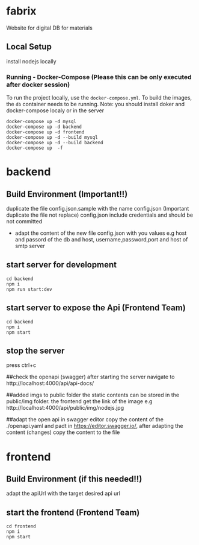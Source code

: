 # fabrix
Website for digital DB for materials

## Local Setup
install nodejs locally

### Running - Docker-Compose (Please this can be only executed after docker session)

To run the project locally, use the `docker-compose.yml`. To build the images, the `db` container needs to be running.
Note: you should install doker and docker-compose localy or in the server
```
docker-compose up -d mysql
docker-compose up -d backend
docker-compose up -d frontend
docker-compose up -d --build mysql
docker-compose up -d --build backend
docker-compose up  -f
```
# backend
## Build Environment (Important!!)
duplicate the file config.json.sample with the name config.json (Important duplicate the file not replace)
config.json include credentials and should be not committed
- adapt the content of the new file config.json with you values e.g host and passord of the db and host, username,password,port and host of smtp server
## start server for development
```
cd backend
npm i 
npm run start:dev
```
## start server to expose the Api (Frontend Team)
```
cd backend
npm i 
npm start
```
## stop the server 
press ctrl+c

##check the openapi (swagger)
after starting the server navigate to http://localhost:4000/api/api-docs/

##added imgs to public folder 
the static contents can be stored in the public/img folder. the frontend get the link of the image
e.g http://localhost:4000/api/public/img/nodejs.jpg

##adapt the open api in swagger editor
copy the content of the ./openapi.yaml and padt in https://editor.swagger.io/, 
after adapting the content (changes) copy the content to the file

# frontend 
## Build Environment (if this needed!!)
adapt the apiUrl with the target desired api url
## start the frontend  (Frontend Team)
```
cd frontend
npm i 
npm start
```
